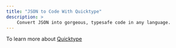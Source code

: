 ```yaml
---
title: "JSON to Code With Quicktype"
description: >
    Convert JSON into gorgeous, typesafe code in any language.
---
```


To learn more about [Quicktype](https://app.quicktype.io/)
